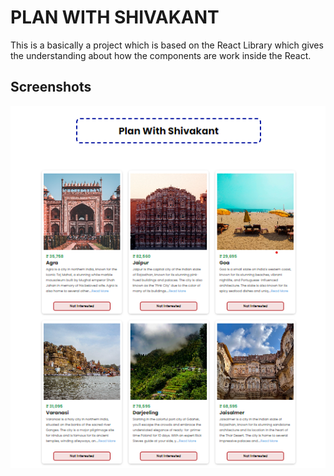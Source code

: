 
# PLAN WITH SHIVAKANT

This is a basically a project which is based on the React Library which gives the understanding about how the components are work inside the React.


## Screenshots

![App Screenshot](./Plan%20with%20Shivakant.png)


